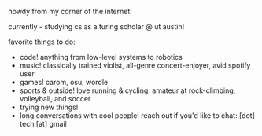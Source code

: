 howdy from my corner of the internet!

currently - studying cs as a turing scholar @ ut austin!

favorite things to do:
- code! anything from low-level systems to robotics
- music! classically trained violist, all-genre concert-enjoyer, avid spotify user
- games! carom, osu, wordle
- sports & outside! love running & cycling; amateur at rock-climbing, volleyball, and soccer
- trying new things! 
- long conversations with cool people! reach out if you'd like to chat: <first name last name> [dot] tech [at] gmail

